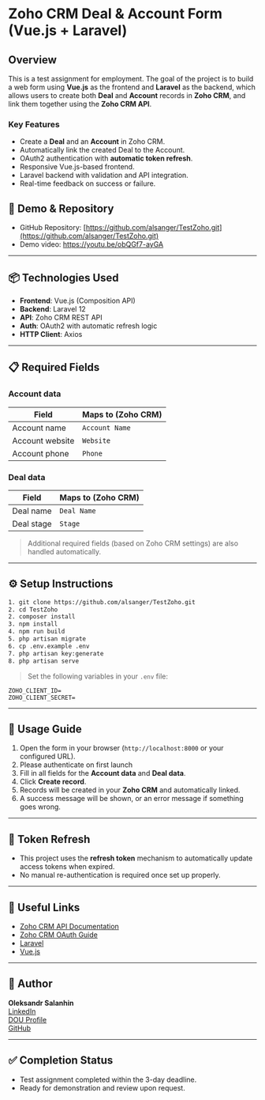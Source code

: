 # Zoho CRM Deal & Account Form (Vue.js + Laravel)

## Overview

This is a test assignment for employment. The goal of the project is to build a web form using **Vue.js** as the frontend and **Laravel** as the backend, which allows users to create both **Deal** and **Account** records in **Zoho CRM**, and link them together using the **Zoho CRM API**.

### Key Features
- Create a **Deal** and an **Account** in Zoho CRM.
- Automatically link the created Deal to the Account.
- OAuth2 authentication with **automatic token refresh**.
- Responsive Vue.js-based frontend.
- Laravel backend with validation and API integration.
- Real-time feedback on success or failure.

## 🔗 Demo & Repository

- GitHub Repository: [https://github.com/alsanger/TestZoho.git](https://github.com/alsanger/TestZoho.git)
- Demo video: https://youtu.be/obQGf7-ayGA

---

## 📦 Technologies Used

- **Frontend**: Vue.js (Composition API)
- **Backend**: Laravel 12
- **API**: Zoho CRM REST API
- **Auth**: OAuth2 with automatic refresh logic
- **HTTP Client**: Axios

---

## 📋 Required Fields

### Account data
| Field | Maps to (Zoho CRM) |
|--------------|--------------------|
| Account name | `Account Name`     |
| Account website | `Website`       |
| Account phone | `Phone`           |

### Deal data
| Field | Maps to (Zoho CRM) |
|-------|---------------------|
| Deal name | `Deal Name` |
| Deal stage | `Stage` |

> Additional required fields (based on Zoho CRM settings) are also handled automatically.

---

## ⚙️ Setup Instructions
```bash
1. git clone https://github.com/alsanger/TestZoho.git
2. cd TestZoho
2. composer install
3. npm install
4. npm run build
5. php artisan migrate
6. cp .env.example .env
7. php artisan key:generate 
8. php artisan serve
```

> Set the following variables in your `.env` file:

```
ZOHO_CLIENT_ID=
ZOHO_CLIENT_SECRET=
```

---

## 🧪 Usage Guide

1. Open the form in your browser (`http://localhost:8000` or your configured URL).
2. Please authenticate on first launch
2. Fill in all fields for the **Account data** and **Deal data**.
3. Click **Create record**.
4. Records will be created in your **Zoho CRM** and automatically linked.
5. A success message will be shown, or an error message if something goes wrong.

---

## 🔄 Token Refresh

- This project uses the **refresh token** mechanism to automatically update access tokens when expired.
- No manual re-authentication is required once set up properly.

---

## 📎 Useful Links

- [Zoho CRM API Documentation](https://www.zoho.com/crm/developer/docs/api/)
- [Zoho CRM OAuth Guide](https://www.zoho.com/crm/developer/docs/api/v2/oauth-overview.html)
- [Laravel](https://laravel.com/)
- [Vue.js](https://vuejs.org/)

---

## 👤 Author

**Oleksandr Salanhin**  
[LinkedIn](https://www.linkedin.com/in/oleksandr-s-59b495363/)  
[DOU Profile](https://dou.ua/users/a-san/)  
[GitHub](https://github.com/alsanger)

---

## ✅ Completion Status

- Test assignment completed within the 3-day deadline.
- Ready for demonstration and review upon request.
